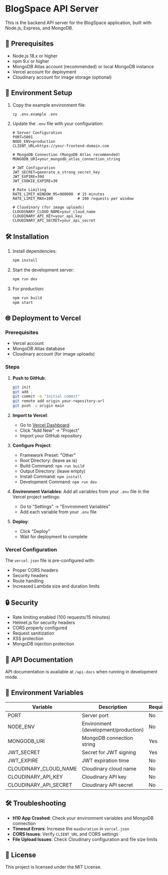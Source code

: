 # BlogSpace API Server

This is the backend API server for the BlogSpace application, built with Node.js, Express, and MongoDB.

## 🚀 Prerequisites

- Node.js 18.x or higher
- npm 9.x or higher
- MongoDB Atlas account (recommended) or local MongoDB instance
- Vercel account for deployment
- Cloudinary account for image storage (optional)

## 🔧 Environment Setup

1. Copy the example environment file:
   ```bash
   cp .env.example .env
   ```

2. Update the `.env` file with your configuration:
   ```env
   # Server Configuration
   PORT=5001
   NODE_ENV=production
   CLIENT_URL=https://your-frontend-domain.com

   # MongoDB Connection (MongoDB Atlas recommended)
   MONGODB_URI=your_mongodb_atlas_connection_string

   # JWT Configuration
   JWT_SECRET=generate_a_strong_secret_key
   JWT_EXPIRE=30d
   JWT_COOKIE_EXPIRE=30

   # Rate Limiting
   RATE_LIMIT_WINDOW_MS=900000  # 15 minutes
   RATE_LIMIT_MAX=100           # 100 requests per window

   # Cloudinary (for image uploads)
   CLOUDINARY_CLOUD_NAME=your_cloud_name
   CLOUDINARY_API_KEY=your_api_key
   CLOUDINARY_API_SECRET=your_api_secret
   ```

## 🛠 Installation

1. Install dependencies:
   ```bash
   npm install
   ```

2. Start the development server:
   ```bash
   npm run dev
   ```

3. For production:
   ```bash
   npm run build
   npm start
   ```

## 🌐 Deployment to Vercel

### Prerequisites
- Vercel account
- MongoDB Atlas database
- Cloudinary account (for image uploads)

### Steps

1. **Push to GitHub**:
   ```bash
   git init
   git add .
   git commit -m "Initial commit"
   git remote add origin your-repository-url
   git push -u origin main
   ```

2. **Import to Vercel**:
   - Go to [Vercel Dashboard](https://vercel.com/dashboard)
   - Click "Add New" → "Project"
   - Import your GitHub repository

3. **Configure Project**:
   - Framework Preset: "Other"
   - Root Directory: (leave as is)
   - Build Command: `npm run build`
   - Output Directory: (leave empty)
   - Install Command: `npm install`
   - Development Command: `npm run dev`

4. **Environment Variables**:
   Add all variables from your `.env` file in the Vercel project settings:
   - Go to "Settings" → "Environment Variables"
   - Add each variable from your `.env` file

5. **Deploy**:
   - Click "Deploy"
   - Wait for deployment to complete

### Vercel Configuration

The `vercel.json` file is pre-configured with:
- Proper CORS headers
- Security headers
- Route handling
- Increased Lambda size and duration limits

## 🔒 Security

- Rate limiting enabled (100 requests/15 minutes)
- Helmet.js for security headers
- CORS properly configured
- Request sanitization
- XSS protection
- MongoDB injection protection

## 📝 API Documentation

API documentation is available at `/api-docs` when running in development mode.

## 🔄 Environment Variables

| Variable | Description | Required | Default |
|----------|-------------|----------|---------|
| PORT | Server port | No | 5001 |
| NODE_ENV | Environment (development/production) | No | development |
| MONGODB_URI | MongoDB connection string | Yes | - |
| JWT_SECRET | Secret for JWT signing | Yes | - |
| JWT_EXPIRE | JWT expiration time | No | 30d |
| CLOUDINARY_CLOUD_NAME | Cloudinary cloud name | No | - |
| CLOUDINARY_API_KEY | Cloudinary API key | No | - |
| CLOUDINARY_API_SECRET | Cloudinary API secret | No | - |

## 🛠 Troubleshooting

- **H10 App Crashed**: Check your environment variables and MongoDB connection
- **Timeout Errors**: Increase the `maxDuration` in `vercel.json`
- **CORS Issues**: Verify `CLIENT_URL` and CORS settings
- **File Upload Issues**: Check Cloudinary configuration and file size limits

## 📜 License

This project is licensed under the MIT License.
